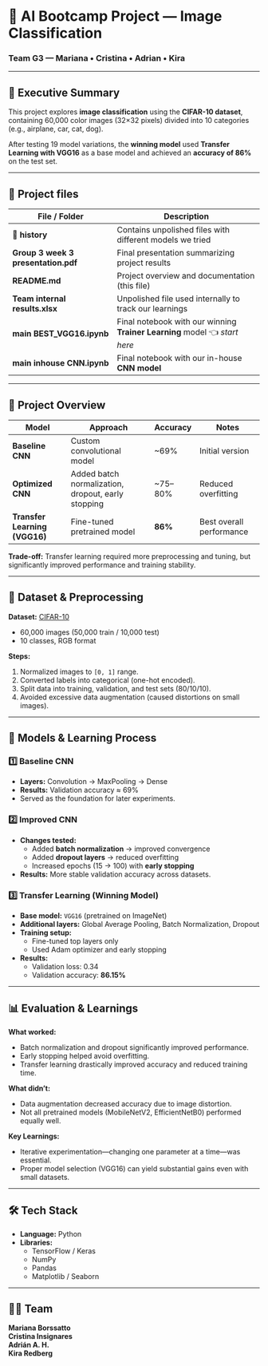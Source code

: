 # 🧠 AI Bootcamp Project — Image Classification 

### Team G3 — Mariana • Cristina • Adrian • Kira  

---

## 📘 Executive Summary

This project explores **image classification** using the **CIFAR-10 dataset**, containing 60,000 color images (32×32 pixels) divided into 10 categories (e.g., airplane, car, cat, dog).  

After testing 19 model variations, the **winning model** used **Transfer Learning with VGG16** as a base model and achieved an **accuracy of 86%** on the test set.

---
## 📂 Project files


| File / Folder | Description |
|----------------|--------------|
| 📂 **history** | Contains unpolished files with different models we tried |
| **Group 3 week 3 presentation.pdf** | Final presentation summarizing project results |
| **README.md** | Project overview and documentation (this file) |
| **Team internal results.xlsx** | Unpolished file used internally to track our learnings |
| **main BEST_VGG16.ipynb** | Final notebook with our winning **Trainer Learning** model 👈 *start here* |
| **main inhouse CNN.ipynb** | Final notebook with our in-house **CNN model** |

---

## 🚀 Project Overview

| Model | Approach | Accuracy | Notes |
|--------|-----------|-----------|-------|
| **Baseline CNN** | Custom convolutional model | ~69% | Initial version |
| **Optimized CNN** | Added batch normalization, dropout, early stopping | ~75–80% | Reduced overfitting |
| **Transfer Learning (VGG16)** | Fine-tuned pretrained model | **86%** | Best overall performance |

**Trade-off:** Transfer learning required more preprocessing and tuning, but significantly improved performance and training stability.

---

## 🧩 Dataset & Preprocessing

**Dataset:** [CIFAR-10](https://www.cs.toronto.edu/~kriz/cifar.html)  
- 60,000 images (50,000 train / 10,000 test)  
- 10 classes, RGB format  

**Steps:**
1. Normalized images to `[0, 1]` range.  
2. Converted labels into categorical (one-hot encoded).  
3. Split data into training, validation, and test sets (80/10/10).  
4. Avoided excessive data augmentation (caused distortions on small images).  

---

## 🤖 Models & Learning Process

### 1️⃣ Baseline CNN
- **Layers:** Convolution → MaxPooling → Dense  
- **Results:** Validation accuracy ≈ 69%  
- Served as the foundation for later experiments.

### 2️⃣ Improved CNN
- **Changes tested:**
  - Added **batch normalization** → improved convergence  
  - Added **dropout layers** → reduced overfitting  
  - Increased epochs (15 → 100) with **early stopping**  
- **Results:** More stable validation accuracy across datasets.

### 3️⃣ Transfer Learning (Winning Model)
- **Base model:** `VGG16` (pretrained on ImageNet)  
- **Additional layers:** Global Average Pooling, Batch Normalization, Dropout  
- **Training setup:**  
  - Fine-tuned top layers only  
  - Used Adam optimizer and early stopping  
- **Results:**  
  - Validation loss: 0.34  
  - Validation accuracy: **86.15%**

---

## 📊 Evaluation & Learnings

**What worked:**
- Batch normalization and dropout significantly improved performance.  
- Early stopping helped avoid overfitting.  
- Transfer learning drastically improved accuracy and reduced training time.  

**What didn’t:**
- Data augmentation decreased accuracy due to image distortion.  
- Not all pretrained models (MobileNetV2, EfficientNetB0) performed equally well.  

**Key Learnings:**
- Iterative experimentation—changing one parameter at a time—was essential.  
- Proper model selection (VGG16) can yield substantial gains even with small datasets.  

---

## 🛠️ Tech Stack

- **Language:** Python  
- **Libraries:**  
  - TensorFlow / Keras  
  - NumPy  
  - Pandas  
  - Matplotlib / Seaborn  

---

## 👩‍💻 Team

**Mariana Borssatto**  
**Cristina Insignares**  
**Adrián A. H.**  
**Kira Redberg**
